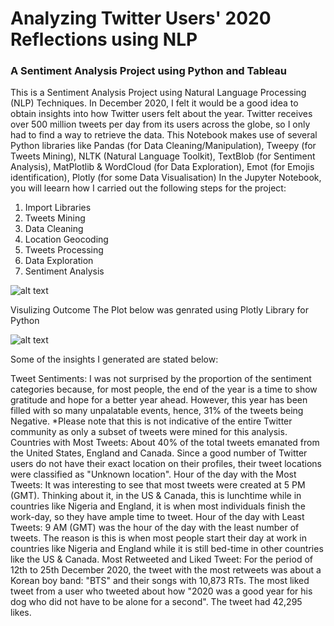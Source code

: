 # Analyzing Twitter Users' 2020 Reflections using NLP
### A Sentiment Analysis Project using Python and Tableau

This is a Sentiment Analysis Project using Natural Language Processing (NLP) Techniques. In December 2020, I felt it would be a good idea to obtain insights into how Twitter users felt about the year. Twitter receives over 500 million tweets per day from its users across the globe, so I only had to find a way to retrieve the data. This Notebook makes use of several Python libraries like Pandas (for Data Cleaning/Manipulation), Tweepy (for Tweets Mining), NLTK (Natural Language Toolkit), TextBlob (for Sentiment Analysis), MatPlotlib &  WordCloud (for Data Exploration), Emot (for Emojis identification), Plotly (for some Data Visualisation)
In the Jupyter Notebook, you will leearn how I carried out the following steps for the project:

1. Import Libraries
2. Tweets Mining
3. Data Cleaning
4. Location Geocoding
5. Tweets Processing
6. Data Exploration
7. Sentiment Analysis

![alt text](https://github.com/jess-data/Twitter-2020-Sentiment-Analysis/blob/master/7709-01-7-step-horizontal-flow-diagram-for-powerpoint-16x9%20-%20PowerPoint%2028_12_2020%2011_26_38%20PM.png)

Visulizing Outcome
The Plot below was genrated using Plotly Library for Python

![alt text](https://github.com/jess-data/Twitter-2020-Sentiment-Analysis/blob/master/Twitter%20analytics2%20-%20Jupyter%20Notebook%20-%20Google%20Chrome%2026_12_2020%201_09_57%20AM.png)


Some of the insights I generated are stated below:

Tweet Sentiments: I was not surprised by the proportion of the sentiment categories because, for most people, the end of the year is a time to show gratitude and hope for a better year ahead. However, this year has been filled with so many unpalatable events, hence, 31% of the tweets being Negative. *Please note that this is not indicative of the entire Twitter community as only a subset of tweets were mined for this analysis.
Countries with Most Tweets: About 40% of the total tweets emanated from the United States, England and Canada. Since a good number of Twitter users do not have their exact location on their profiles, their tweet locations were classified as "Unknown location".
Hour of the day with the Most Tweets: It was interesting to see that most tweets were created at 5 PM (GMT). Thinking about it, in the US & Canada, this is lunchtime while in countries like Nigeria and England, it is when most individuals finish the work-day, so they have ample time to tweet.
Hour of the day with Least Tweets: 9 AM (GMT) was the hour of the day with the least number of tweets. The reason is this is when most people start their day at work in countries like Nigeria and England while it is still bed-time in other countries like the US & Canada.
Most Retweeted and Liked Tweet: For the period of 12th to 25th December 2020, the tweet with the most retweets was about a Korean boy band: "BTS" and their songs with 10,873 RTs. The most liked tweet from a user who tweeted about how "2020 was a good year for his dog who did not have to be alone for a second". The tweet had 42,295 likes.
